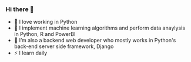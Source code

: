 ### Hi there 👋

- 🔭 I love working in Python 
- 🌱 I implement machine learning algorithms and perform data anaylysis in Python, R and PowerBI
- 👯 I’m also a backend web developer who mostly works in Python's back-end server side framework, Django 
- ⚡ I learn daily

<!--
**Chengetanaim/Chengetanaim** is a ✨ _special_ ✨ repository because its `README.md` (this file) appears on your GitHub profile.

Here are some ideas to get you started:

- 🔭 I’m currently working on ...
- 🌱 I’m currently learning ...
- 👯 I’m looking to collaborate on ...
- 🤔 I’m looking for help with ...
- 💬 Ask me about ...
- 📫 How to reach me: ...
- 😄 Pronouns: ...
- ⚡ Fun fact: ...
-->
